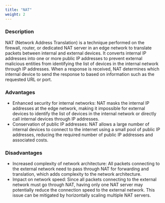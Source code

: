 ```yaml
---
title: "NAT"
weight: 2
---
```


### Description

NAT (Network Address Translation) is a technique performed on the firewall, router, or dedicated NAT server in an edge network to translate packets between internal and external devices. It converts internal IP addresses into one or more public IP addresses to prevent external malicious entities from identifying the list of devices in the internal network through IP addresses. When a response is received, NAT determines which internal device to send the response to based on information such as the requested URL or port.

### Advantages

- Enhanced security for internal networks: NAT masks the internal IP addresses at the edge network, making it impossible for external devices to identify the list of devices in the internal network or directly call internal devices through IP addresses.
- Conservation of public IP addresses: NAT allows a large number of internal devices to connect to the internet using a small pool of public IP addresses, reducing the required number of public IP addresses and associated costs.

### Disadvantages

- Increased complexity of network architecture: All packets connecting to the external network need to pass through NAT for forwarding and translation, which adds complexity to the network architecture.
- Impact on network speed: Since all packets connecting to the external network must go through NAT, having only one NAT server may potentially reduce the connection speed to the external network. This issue can be mitigated by horizontally scaling multiple NAT servers.